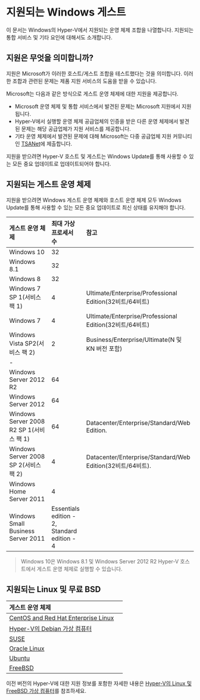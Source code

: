 # 지원되는 Windows 게스트

이 문서는 Windows의 Hyper-V에서 지원되는 운영 체제 조합을 나열합니다. 지원되는 통합 서비스 및 기타 요인에 대해서도 소개합니다.

## 지원은 무엇을 의미합니까?

지원은 Microsoft가 이러한 호스트/게스트 조합을 테스트했다는 것을 의미합니다. 이러한 조합과 관련된 문제는 제품 지원 서비스의 도움을 받을 수 있습니다.

Microsoft는 다음과 같은 방식으로 게스트 운영 체제에 대한 지원을 제공합니다.
* Microsoft 운영 체제 및 통합 서비스에서 발견된 문제는 Microsoft 지원에서 지원됩니다.
* Hyper-V에서 실행할 운영 체제 공급업체의 인증을 받은 다른 운영 체제에서 발견된 문제는 해당 공급업체가 지원 서비스를 제공합니다.
* 기타 운영 체제에서 발견된 문제에 대해 Microsoft는 다중 공급업체 지원 커뮤니티인 [TSANet](http://www.tsanet.org/)에 제출합니다.

지원을 받으려면 Hyper-V 호스트 및 게스트는 Windows Update를 통해 사용할 수 있는 모든 중요 업데이트로 업데이트되어야 합니다.

## 지원되는 게스트 운영 체제

지원을 받으려면 Windows 게스트 운영 체제와 호스트 운영 체제 모두 Windows Update를 통해 사용할 수 있는 모든 중요 업데이트로 최신 상태를 유지해야 합니다.

| 게스트 운영 체제| 최대 가상 프로세서 수| 참고|
|:-----|:-----|:-----|
| Windows 10| 32| |
| Windows 8.1| 32| |
| Windows 8| 32| |
| Windows 7 SP 1(서비스 팩 1)| 4| Ultimate/Enterprise/Professional Edition(32비트/64비트)|
| Windows 7| 4| Ultimate/Enterprise/Professional Edition(32비트/64비트)|
| Windows Vista SP2(서비스 팩 2)| 2| Business/Enterprise/Ultimate(N 및 KN 버전 포함)|
| -| | |
| Windows Server 2012 R2| 64| |
| Windows Server 2012| 64| |
| Windows Server 2008 R2 SP 1(서비스 팩 1)| 64| Datacenter/Enterprise/Standard/Web Edition.|
| Windows Server 2008 SP 2(서비스 팩 2)| 4| Datacenter/Enterprise/Standard/Web Edition(32비트/64비트).|
| Windows Home Server 2011| 4| |
| Windows Small Business Server 2011| Essentials edition - 2, Standard edition - 4| |

> Windows 10은 Windows 8.1 및 Windows Server 2012 R2 Hyper-V 호스트에서 게스트 운영 체제로 실행할 수 있습니다.

## 지원되는 Linux 및 무료 BSD

| 게스트 운영 체제| |
|:-----|:------|
| [CentOS and Red Hat Enterprise Linux ](https://technet.microsoft.com/library/dn531026.aspx)| |
| [Hyper-V의 Debian 가상 컴퓨터 ](https://technet.microsoft.com/library/dn614985.aspx)| |
| [SUSE](https://technet.microsoft.com/en-us/library/dn531027.aspx)| |
| [Oracle Linux](https://technet.microsoft.com/en-us/library/dn609828.aspx)| |
| [Ubuntu](https://technet.microsoft.com/en-us/library/dn531029.aspx)| |
| [FreeBSD](https://technet.microsoft.com/library/dn848318.aspx)| |

이전 버전의 Hyper-V에 대한 지원 정보를 포함한 자세한 내용은 [Hyper-V의 Linux 및 FreeBSD 가상 컴퓨터](https://technet.microsoft.com/library/dn531030.aspx)를 참조하세요.




